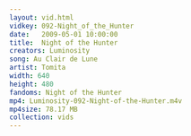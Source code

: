 ```yaml
---
layout: vid.html
vidkey: 092-Night_of_the_Hunter
date:   2009-05-01 10:00:00
title:  Night of the Hunter
creators: Luminosity
song: Au Clair de Lune
artist: Tomita
width: 640
height: 480
fandoms: Night of the Hunter
mp4: Luminosity-092-Night-of-the-Hunter.m4v
mp4size: 78.17 MB
collection: vids
---
```


  <div>
  
  </div>
  
